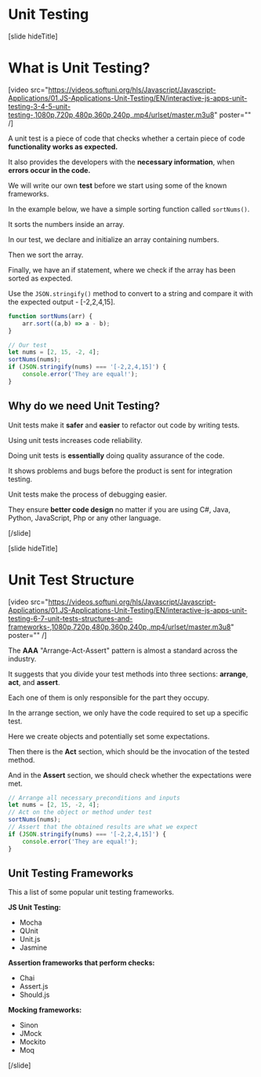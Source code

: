 # Unit Testing

[slide hideTitle]

# What is Unit Testing?

[video src="https://videos.softuni.org/hls/Javascript/Javascript-Applications/01.JS-Applications-Unit-Testing/EN/interactive-js-apps-unit-testing-3-4-5-unit-testing-,1080p,720p,480p,360p,240p,.mp4/urlset/master.m3u8" poster="" /]

A unit test is a piece of code that checks whether a certain piece of code **functionality works as expected.**

It also provides the developers with the **necessary information**, when **errors occur in the code.**

We will write our own **test** before we start using some of the known frameworks.

In the example below, we have a simple sorting function called `sortNums()`. 

It sorts the numbers inside an array.

In our test, we declare and initialize an array containing numbers. 

Then we sort the array.

Finally, we have an if statement, where we check if the array has been sorted as expected.

Use the `JSON.stringify()` method to convert to a string and compare it with the expected output - \[-2,2,4,15\].

```js live
function sortNums(arr) {
    arr.sort((a,b) => a - b);
}

// Our test
let nums = [2, 15, -2, 4];
sortNums(nums);
if (JSON.stringify(nums) === '[-2,2,4,15]') {
    console.error('They are equal!');
}
```

## Why do we need Unit Testing?

Unit tests make it **safer** and **easier** to refactor out code by writing tests.

Using unit tests increases code reliability.

Doing unit tests is **essentially** doing quality assurance of the code. 

It shows problems and bugs before the product is sent for integration testing. 

Unit tests make the process of debugging easier.

They ensure **better code design** no matter if you are using C\#, Java, Python, JavaScript, Php or any other language. 


[/slide]

[slide hideTitle]

# Unit Test Structure

[video src="https://videos.softuni.org/hls/Javascript/Javascript-Applications/01.JS-Applications-Unit-Testing/EN/interactive-js-apps-unit-testing-6-7-unit-tests-structures-and-frameworks-,1080p,720p,480p,360p,240p,.mp4/urlset/master.m3u8" poster="" /]

The **AAA** "Arrange-Act-Assert" pattern is almost a standard across the industry. 

It suggests that you divide your test methods into three sections: **arrange**, **act**, and **assert**. 

Each one of them is only responsible for the part they occupy. 

In the arrange section, we only have the code required to set up a specific test. 

Here we create objects and potentially set some expectations. 

Then there is the **Act** section, which should be the invocation of the tested method. 

And in the **Assert** section, we should check whether the expectations were met. 

```js
// Arrange all necessary preconditions and inputs
let nums = [2, 15, -2, 4];
// Act on the object or method under test
sortNums(nums);
// Assert that the obtained results are what we expect
if (JSON.stringify(nums) === '[-2,2,4,15]') {
    console.error('They are equal!');
}
```

## Unit Testing Frameworks

This a list of some popular unit testing frameworks. 

**JS Unit Testing:**
- Mocha
- QUnit
- Unit.js
- Jasmine

**Assertion frameworks that perform checks:** 
- Chai
- Assert.js
- Should.js

**Mocking frameworks:** 
- Sinon
- JMock
- Mockito
- Moq

[/slide]